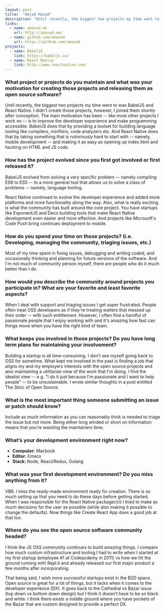 ```yaml
---
layout: post
title:  "Amjad Masad"
description: "Until recently, the biggest two projects my time went to was BabelJS and React Native. I didn't create those projects, however, I joined them shortly after conception."
links:
  - name: amasad.me
    url: http://amasad.me/
  - name: github.com/amasad
    url: https://github.com/amasad
projects:
  - name: BabelJS
    link: https://babeljs.io/
  - name: React Native
    link: http://www.reactnative.com/
---
```


### What project or projects do you maintain and what was your motivation for creating those projects and releasing them as open source software?

Until recently, the biggest two projects my time went to was BabelJS and
React Native. I didn't create those projects, however, I joined them shortly
after conception. The main motivation has been -- like most other projects I
work on -- is to improve the developer experience and make programming
accessible. BabelJS does that by providing a toolset for building language
tooling like compilers, minifiers, code analyzers etc. And React Native does
that by taking something that is notoriously hard to start with -- namely,
mobile development -- and making it as easy as opening up index.html and
hacking on HTML and JS code.

### How has the project evolved since you first got involved or first released it?

BabelJS evolved from solving a very specific problem -- namely compiling ES6 to
ES5 -- to a more general tool that allows us to solve a class of problems --
namely, language tooling.

React Native continued to evolve the developer experience and added more
platforms and more functionality along the way. Also, what is really exciting is
what the community has built around the core project. You have startups like
ExponentJS and Deco building tools that make React Native development even
easier and more effective. And projects like Microsoft's Code Push bring
continues deployment to mobile.

### How do you spend your time on those projects? (i.e. Developing, managing the community, triaging issues, etc.)

Most of my time spent in fixing issues, debugging and writing coded, and
occasionally thinking and planning for future versions of the software. And I'm
not much of community person myself, there are people who do it much better
than I do.

### How would you describe the community around projects you participate in? What are your favorite and least favorite aspects?

When I deal with support and triaging issues I get super frustrated. People
often treat OSS developers as if they're treating waiters that messed up their
order -- with such entitlement. However, I often find a handful of passionate
people that I enjoy working with and it's amazing how fast can things move when
you have the right kind of team.

### What keeps you involved in those projects? Do you have long term plans for maintaining your involvement?

Building a startup is all time-consuming. I don't see myself going back to OSS
for sometime. What kept me involved in the past is finding a job that aligns my
and my employers interests with the open source projects and also maintaining a utilitarian view of the work that I'm doing. I find the idealist view -- e.g. "I do it just because I'm passionate and I want to help people" -- to be unsustainable. I wrote similar thoughts in a post entitled The Stoic of Open Source.

### What is the most important thing someone submitting an issue or patch should know?

Include as much information as you can reasonably think is needed to triage the
issue but not more. Being either long winded or short on information means that
you're waisting the maintainers time.

### What’s your development environment right now?


* **Computer:** Macbook
* **Editor:** Emacs
* **Stack:** Node, React/Redux, Golang

### What was your first development environment? Do you miss anything from it?

VB6. I miss the ready-made environment ready for creation. There is so much
setting up that you need to do these days before getting started. When I was
responsible for the React Native packager/cli I tried to make as much decisions
for the user as possible (while also making it possible to change the defaults).
Now things like Create React App does a good job at that too.

### Where do you see the open source software community headed?

I think the JS OSS community continues to build amazing things. I compare how
much custom infrastructure and tooling I had to write when I started at my first
startup (employee #1 at Codeacdemy in 2011) vs how we hit the ground running
with Repl.it and already released our first major product a few months after
incorporating.

That being said, I wish more successful startups exist in the B2D space. Open
source is great for a lot of things, but it lacks when it comes to the developer
experience (DX). It goes back to the Cathedral vs Bazar issue (top down vs
bottom down design) but I think it doesn't have to be so black and white. I
think there exists a middle ground where you have pockets of the Bazar that are
custom designed to provide a perfect DX.
